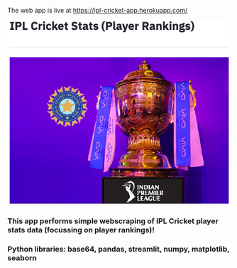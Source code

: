
The web app is live at https://ipl-cricket-app.herokuapp.com/

![app image][logo]

[logo]: https://github.com/adityarc19/IPL-analysis/blob/main/images/home.png?raw=true


### This app performs simple webscraping of IPL Cricket player stats data (focussing on player rankings)!
### **Python libraries:** base64, pandas, streamlit, numpy, matplotlib, seaborn

